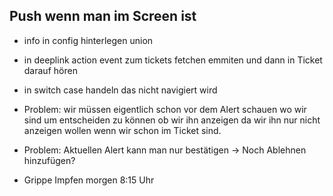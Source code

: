 ## Push wenn man im Screen ist
- info in config hinterlegen union
- in deeplink action event zum tickets fetchen emmiten und dann in Ticket darauf hören
- in switch case handeln das nicht navigiert wird
- Problem: wir müssen eigentlich schon vor dem Alert schauen wo wir sind um entscheiden zu können ob wir ihn anzeigen da wir ihn nur nicht anzeigen wollen wenn wir schon im Ticket sind.
- Problem: Aktuellen Alert kann man nur bestätigen -> Noch Ablehnen hinzufügen?

- Grippe Impfen morgen 8:15 Uhr